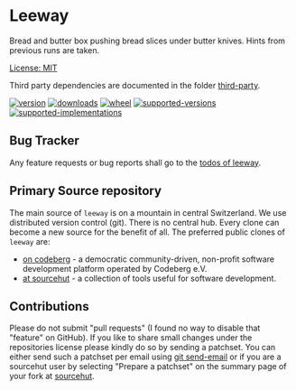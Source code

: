 # Leeway

Bread and butter box pushing bread slices under butter knives. Hints from previous runs are taken.

[License: MIT](https://github.com/sthagen/leeway/blob/default/LICENSE)

Third party dependencies are documented in the folder [third-party](third-party/README.md).

[![version](https://img.shields.io/pypi/v/leeway.svg?style=flat)](https://pypi.python.org/pypi/leeway/)
[![downloads](https://pepy.tech/badge/leeway/month)](https://pepy.tech/project/leeway)
[![wheel](https://img.shields.io/pypi/wheel/leeway.svg?style=flat)](https://pypi.python.org/pypi/leeway/)
[![supported-versions](https://img.shields.io/pypi/pyversions/leeway.svg?style=flat)](https://pypi.python.org/pypi/leeway/)
[![supported-implementations](https://img.shields.io/pypi/implementation/leeway.svg?style=flat)](https://pypi.python.org/pypi/leeway/)

## Bug Tracker

Any feature requests or bug reports shall go to the [todos of leeway](https://todo.sr.ht/~sthagen/leeway).

## Primary Source repository

The main source of `leeway` is on a mountain in central Switzerland.
We use distributed version control (git).
There is no central hub.
Every clone can become a new source for the benefit of all.
The preferred public clones of `leeway` are:

* [on codeberg](https://codeberg.org/sthagen/leeway) - a democratic community-driven, non-profit software development platform operated by Codeberg e.V.
* [at sourcehut](https://git.sr.ht/~sthagen/leeway) - a collection of tools useful for software development.

## Contributions

Please do not submit "pull requests" (I found no way to disable that "feature" on GitHub).
If you like to share small changes under the repositories license please kindly do so by sending a patchset.
You can either send such a patchset per email using [git send-email](https://git-send-email.io) or 
if you are a sourcehut user by selecting "Prepare a patchset" on the summary page of your fork at [sourcehut](https://git.sr.ht/).
